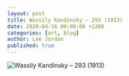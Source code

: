 ```yaml
---
layout: post
title: Wassily Kandinsky – 293 (1913)
date: 2020-04-16 00:00:00 +1200
categories: [art, blog]
author: Lee Jordan
published: true
---
```


<img class="img-border" src="https://cryptograph.co.nz/public/assets/images/wassily-kandinsky-293-1913.jpg" alt="Wassily Kandinsky – 293 (1913)">
